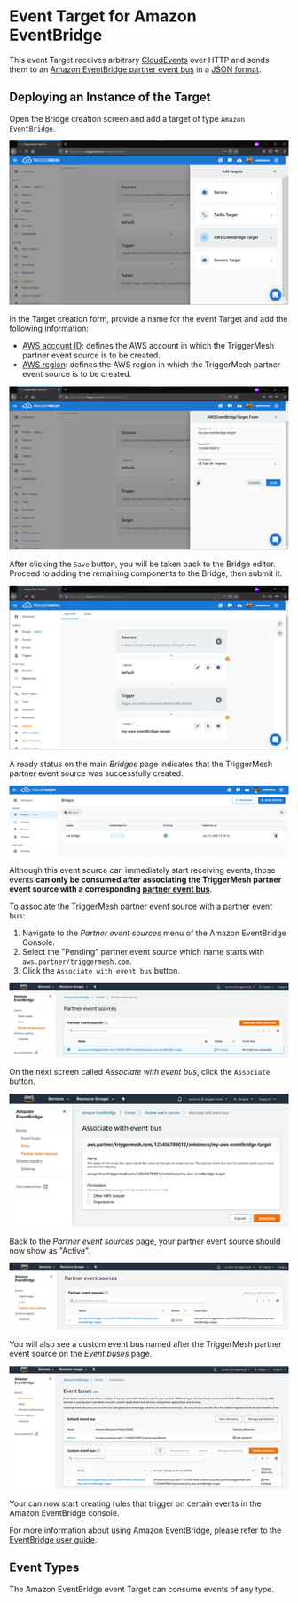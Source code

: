 # Event Target for Amazon EventBridge

This event Target receives arbitrary [CloudEvents][ce] over HTTP and sends them to an [Amazon EventBridge partner event
bus][intro] in a [JSON format][ce-jsonformat].

## Deploying an Instance of the Target

Open the Bridge creation screen and add a target of type `Amazon EventBridge`.

![Adding an Amazon EventBridge target](../../assets/images/awseventbridge-target/create-bridge-1.png)

In the Target creation form, provide a name for the event Target and add the following information:

- [AWS account ID][aws-acc-id]: defines the AWS account in which the TriggerMesh partner event source is to be created.
- [AWS region][aws-regions]: defines the AWS region in which the TriggerMesh partner event source is to be created.

![Amazon EventBridge target form](../../assets/images/awseventbridge-target/create-bridge-2.png)

After clicking the `Save` button, you will be taken back to the Bridge editor. Proceed to adding the remaining
components to the Bridge, then submit it.

![Bridge overview](../../assets/images/awseventbridge-target/create-bridge-3.png)

A ready status on the main _Bridges_ page indicates that the TriggerMesh partner event source was successfully created.

![Bridge status](../../assets/images/bridge-status-green.png)

Although this event source can immediately start receiving events, those events **can only be consumed after associating
the TriggerMesh partner event source with a corresponding [partner event bus][event-bus]**.

To associate the TriggerMesh partner event source with a partner event bus:

1. Navigate to the _Partner event sources_ menu of the Amazon EventBridge Console.
1. Select the "Pending" partner event source which name starts with `aws.partner/triggermesh.com`.
1. Click the `Associate with event bus` button.

![Partner event sources](../../assets/images/awseventbridge-target/associate-partner-event-source-1.png)

On the next screen called _Associate with event bus_, click the `Associate` button.

![Associate with event bus](../../assets/images/awseventbridge-target/associate-partner-event-source-2.png)

Back to the _Partner event sources_ page, your partner event source should now show as "Active".

![Successful association](../../assets/images/awseventbridge-target/associate-partner-event-source-3.png)

You will also see a custom event bus named after the TriggerMesh partner event source on the _Event buses_ page.

![Event buses](../../assets/images/awseventbridge-target/associate-partner-event-source-4.png)

Your can now start creating rules that trigger on certain events in the Amazon EventBridge console.

For more information about using Amazon EventBridge, please refer to the [EventBridge user guide][userguide].

## Event Types

The Amazon EventBridge event Target can consume events of any type.

[intro]: https://docs.aws.amazon.com/eventbridge/latest/userguide/what-is-amazon-eventbridge.html
[userguide]: https://docs.aws.amazon.com/eventbridge/latest/userguide/eventbridge-getting-set-up.html
[event-bus]: https://docs.aws.amazon.com/eventbridge/latest/userguide/create-event-bus.html

[aws-acc-id]: https://docs.aws.amazon.com/general/latest/gr/acct-identifiers.html
[aws-regions]: https://aws.amazon.com/about-aws/global-infrastructure/regional-product-services/

[ce]: https://cloudevents.io/
[ce-jsonformat]: https://github.com/cloudevents/spec/blob/v1.0/json-format.md
